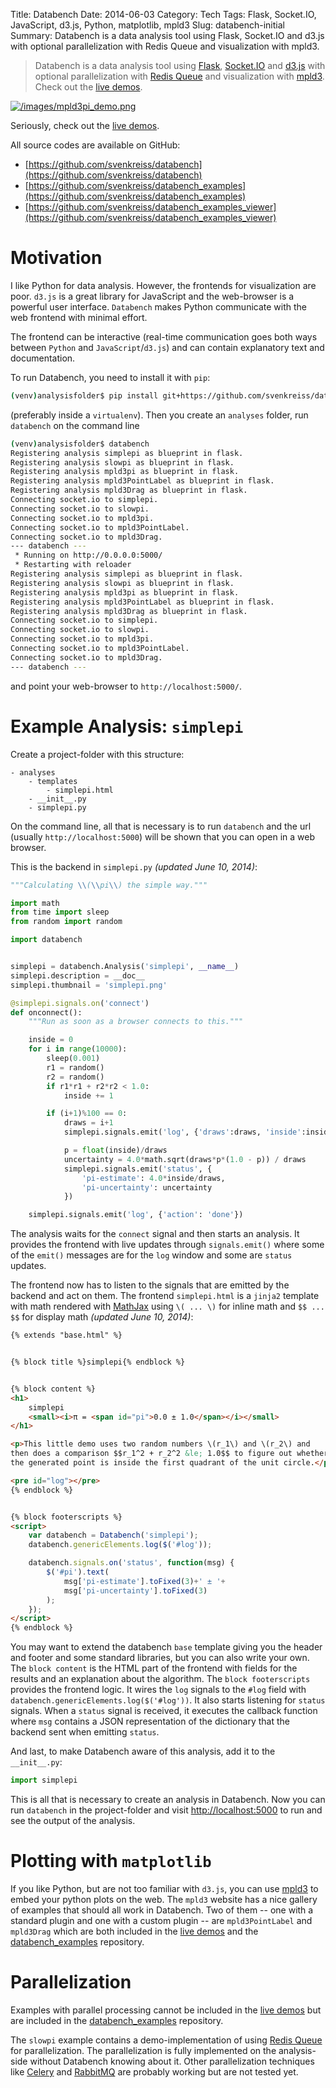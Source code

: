 Title: Databench
Date: 2014-06-03
Category: Tech
Tags: Flask, Socket.IO, JavaScript, d3.js, Python, matplotlib, mpld3
Slug: databench-initial
Summary: Databench is a data analysis tool using Flask, Socket.IO and d3.js with optional parallelization with Redis Queue and visualization with mpld3.

> Databench is a data analysis tool using [Flask](http://flask.pocoo.org/), [Socket.IO](http://socket.io/) and [d3.js](http://d3js.org/) with optional parallelization with [Redis Queue](http://python-rq.org/) and visualization with [mpld3](http://mpld3.github.io/). Check out the [live demos](http://databench-examples-viewer.svenkreiss.com/).


[![/images/mpld3pi_demo.png](/images/mpld3pi_demo.png)](http://databench-examples-viewer.svenkreiss.com/)

Seriously, check out the [live demos](http://databench-examples-viewer.svenkreiss.com/). 

All source codes are available on GitHub:

* [https://github.com/svenkreiss/databench](https://github.com/svenkreiss/databench)
* [https://github.com/svenkreiss/databench_examples](https://github.com/svenkreiss/databench_examples)
* [https://github.com/svenkreiss/databench_examples_viewer](https://github.com/svenkreiss/databench_examples_viewer)



# Motivation

I like Python for data analysis. However, the frontends for visualization are poor. `d3.js` is a great library for JavaScript and the web-browser is a powerful user interface. `Databench` makes Python communicate with the web frontend with minimal effort.

The frontend can be interactive (real-time communication goes both ways between `Python` and `JavaScript`/`d3.js`) and can contain explanatory text and documentation.

To run Databench, you need to install it with `pip`:
```bash
(venv)analysisfolder$ pip install git+https://github.com/svenkreiss/databench.git
```
(preferably inside a `virtualenv`). Then you create an `analyses` folder, run `databench` on the command line
```bash
(venv)analysisfolder$ databench
Registering analysis simplepi as blueprint in flask.
Registering analysis slowpi as blueprint in flask.
Registering analysis mpld3pi as blueprint in flask.
Registering analysis mpld3PointLabel as blueprint in flask.
Registering analysis mpld3Drag as blueprint in flask.
Connecting socket.io to simplepi.
Connecting socket.io to slowpi.
Connecting socket.io to mpld3pi.
Connecting socket.io to mpld3PointLabel.
Connecting socket.io to mpld3Drag.
--- databench ---
 * Running on http://0.0.0.0:5000/
 * Restarting with reloader
Registering analysis simplepi as blueprint in flask.
Registering analysis slowpi as blueprint in flask.
Registering analysis mpld3pi as blueprint in flask.
Registering analysis mpld3PointLabel as blueprint in flask.
Registering analysis mpld3Drag as blueprint in flask.
Connecting socket.io to simplepi.
Connecting socket.io to slowpi.
Connecting socket.io to mpld3pi.
Connecting socket.io to mpld3PointLabel.
Connecting socket.io to mpld3Drag.
--- databench ---
```
and point your web-browser to `http://localhost:5000/`.


# Example Analysis: `simplepi`

Create a project-folder with this structure:
```
- analyses
    - templates
        - simplepi.html
    - __init__.py
    - simplepi.py
```


On the command line, all that is necessary is to run `databench` and the url (usually `http://localhost:5000`) will be shown that you can open in a web browser.

This is the backend in `simplepi.py` _(updated June 10, 2014)_:

```python
"""Calculating \\(\\pi\\) the simple way."""

import math
from time import sleep
from random import random

import databench


simplepi = databench.Analysis('simplepi', __name__)
simplepi.description = __doc__
simplepi.thumbnail = 'simplepi.png'

@simplepi.signals.on('connect')
def onconnect():
    """Run as soon as a browser connects to this."""

    inside = 0
    for i in range(10000):
        sleep(0.001)
        r1 = random()
        r2 = random()
        if r1*r1 + r2*r2 < 1.0:
            inside += 1

        if (i+1)%100 == 0:
            draws = i+1
            simplepi.signals.emit('log', {'draws':draws, 'inside':inside})

            p = float(inside)/draws
            uncertainty = 4.0*math.sqrt(draws*p*(1.0 - p)) / draws
            simplepi.signals.emit('status', {
                'pi-estimate': 4.0*inside/draws,
                'pi-uncertainty': uncertainty
            })

    simplepi.signals.emit('log', {'action': 'done'})
```

The analysis waits for the `connect` signal and then starts an analysis. It provides the frontend with live updates through `signals.emit()` where some of the `emit()` messages are for the `log` window and some are `status` updates.

The frontend now has to listen to the signals that are emitted by the backend and act on them. The frontend `simplepi.html` is a `jinja2` template with math rendered with [MathJax](http://www.mathjax.org/) using `\( ... \)` for inline math and `$$ ... $$` for display math _(updated June 10, 2014)_:

```html
{% extends "base.html" %}


{% block title %}simplepi{% endblock %}


{% block content %}
<h1>
    simplepi
    <small><i>π = <span id="pi">0.0 ± 1.0</span></i></small>
</h1>

<p>This little demo uses two random numbers \(r_1\) and \(r_2\) and
then does a comparison $$r_1^2 + r_2^2 &le; 1.0$$ to figure out whether
the generated point is inside the first quadrant of the unit circle.</p>

<pre id="log"></pre>
{% endblock %}


{% block footerscripts %}
<script>
    var databench = Databench('simplepi');
    databench.genericElements.log($('#log'));

    databench.signals.on('status', function(msg) {
        $('#pi').text(
            msg['pi-estimate'].toFixed(3)+' ± '+
            msg['pi-uncertainty'].toFixed(3)
        );
    });
</script>
{% endblock %}
```

You may want to extend the databench `base` template giving you the header and footer and some standard libraries, but you can also write your own. The `block content` is the HTML part of the frontend with fields for the results and an explanation about the algorithm. The `block footerscripts` provides the frontend logic. It wires the `log` signals to the `#log` field with `databench.genericElements.log($('#log'))`. It also starts listening for `status` signals. When a `status` signal is received, it executes the callback function where `msg` contains a JSON representation of the dictionary that the backend sent when emitting `status`.

And last, to make Databench aware of this analysis, add it to the `__init__.py`:
```python
import simplepi
```

This is all that is necessary to create an analysis in Databench. Now you can run `databench` in the project-folder and visit [http://localhost:5000](http://localhost:5000) to run and see the output of the analysis.


# Plotting with `matplotlib`

If you like Python, but are not too familiar with `d3.js`, you can use [mpld3](http://mpld3.github.io/) to embed your python plots on the web. The `mpld3` website has a nice gallery of examples that should all work in Databench. Two of them -- one with a standard plugin and one with a custom plugin -- are `mpld3PointLabel` and `mpld3Drag` which are both included in the [live demos](http://databench-examples-viewer.svenkreiss.com/) and the [databench_examples](https://github.com/svenkreiss/databench_examples) repository.


# Parallelization

Examples with parallel processing cannot be included in the [live demos](http://databench-examples-viewer.svenkreiss.com/) but are included in the [databench_examples](https://github.com/svenkreiss/databench_examples) repository. 

The `slowpi` example contains a demo-implementation of using [Redis Queue]() for parallelization. The parallelization is fully implemented on the analysis-side without Databench knowing about it. Other parallelization techniques like [Celery](http://www.celeryproject.org/) and [RabbitMQ](http://www.rabbitmq.com/) are probably working but are not tested yet.
